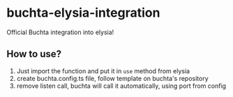 # buchta-elysia-integration
Official Buchta integration into elysia!

## How to use?
1. Just import the function and put it in `use` method from elysia
2. create buchta.config.ts file, follow template on buchta's repository
3. remove listen call, buchta will call it automatically, using port from config
